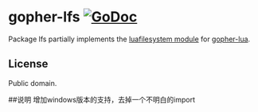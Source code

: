 # gopher-lfs [![GoDoc](https://godoc.org/layeh.com/gopher-lfs?status.svg)](https://godoc.org/layeh.com/gopher-lfs)

Package lfs partially implements the [luafilesystem module](http://keplerproject.github.io/luafilesystem/) for [gopher-lua](https://github.com/yuin/gopher-lua).

## License

Public domain.

##说明
增加windows版本的支持，去掉一个不明白的import
